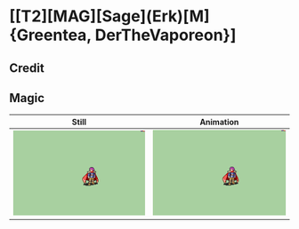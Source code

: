 # [\[T2\]\[MAG\]\[Sage\]\(Erk\)\[M\]{Greentea, DerTheVaporeon}]

## Credit


	
## Magic

| Still | Animation |
| :---: | :-------: |
| ![Magic still](./Magic_000.png) | ![Magic animation](./Magic.gif) |
